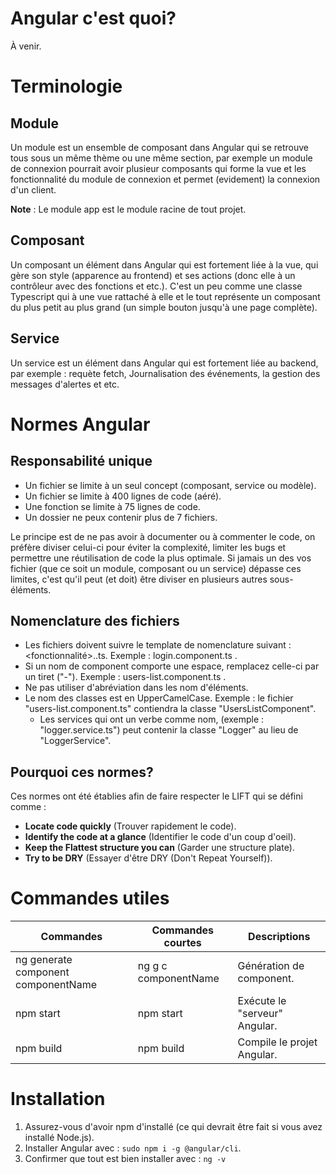 # Angular c'est quoi?

À venir.

# Terminologie

## Module

Un module est un ensemble de composant dans Angular qui se retrouve tous sous un même thème ou une même section, par exemple un module de connexion pourrait avoir plusieur composants qui forme la vue et les fonctionnalité du module de connexion et permet (evidement) la connexion d'un client.

**Note** : Le module app est le module racine de tout projet.

## Composant

Un composant un élément dans Angular qui est fortement liée à la vue, qui gère son style (apparence au frontend) et ses actions (donc elle à un contrôleur avec des fonctions et etc.). C'est un peu comme une classe Typescript qui à une vue rattaché à elle et le tout représente un composant du plus petit au plus grand (un simple bouton jusqu'à une page complète).

## Service

Un service est un élément dans Angular qui est fortement liée au backend, par exemple : requète fetch, Journalisation des événements, la gestion des messages d'alertes et etc.

# Normes Angular

## Responsabilité unique

- Un fichier se limite à un seul concept (composant, service ou modèle).
- Un fichier se limite à 400 lignes de code (aéré).
- Une fonction se limite à 75 lignes de code.
- Un dossier ne peux contenir plus de 7 fichiers.

Le principe est de ne pas avoir à documenter ou à commenter le code, on préfère diviser celui-ci pour éviter la complexité, limiter les bugs et permettre une réutilisation de code la plus optimale. Si jamais un des vos fichier (que ce soit un module, composant ou un service) dépasse ces limites, c'est qu'il peut (et doit) être diviser en plusieurs autres sous-éléments. 

## Nomenclature des fichiers

- Les fichiers doivent suivre le template de nomenclature suivant : <fonctionnalité>.<type>.ts. Exemple : login.component.ts .
- Si un nom de component comporte une espace, remplacez celle-ci par un tiret ("-"). Exemple : users-list.component.ts .
- Ne pas utiliser d'abréviation dans les nom d'éléments.
- Le nom des classes est en UpperCamelCase. Exemple : le fichier "users-list.component.ts" contiendra la classe "UsersListComponent".
  - Les services qui ont un verbe comme nom, (exemple : "logger.service.ts") peut contenir la classe "Logger" au lieu de "LoggerService".

## Pourquoi ces normes?

Ces normes ont été établies afin de faire respecter le LIFT qui se défini comme :

- **Locate code quickly**                   (Trouver rapidement le code).
- **Identify the code at a glance**         (Identifier le code d'un coup d'oeil).
- **Keep the Flattest structure you can**   (Garder une structure plate).
- **Try to be DRY**                         (Essayer d'être DRY (Don't Repeat Yourself)).


# Commandes utiles

| Commandes                           | Commandes courtes    | Descriptions                  |
|-------------------------------------|----------------------|-------------------------------|
| ng generate component componentName | ng g c componentName | Génération de component.      |
| npm start                           | npm start            | Exécute le "serveur" Angular. |
| npm build                           | npm build            | Compile le projet Angular.    |


# Installation 

1. Assurez-vous d'avoir npm d'installé (ce qui devrait être fait si vous avez installé Node.js).
2. Installer Angular avec : `sudo npm i -g @angular/cli`.
3. Confirmer que tout est bien installer avec : `ng -v`
